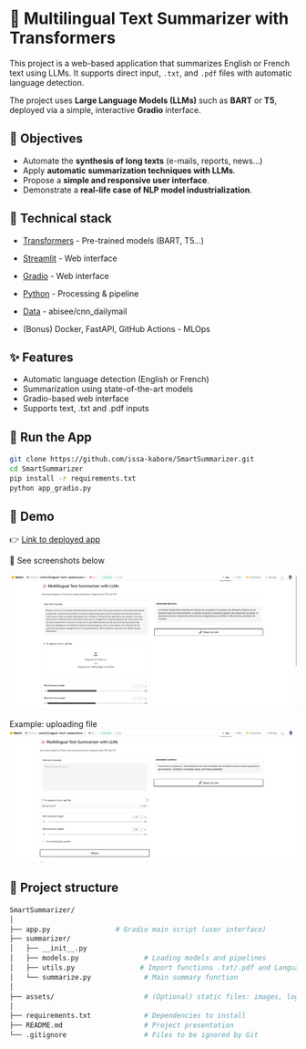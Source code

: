# 🧠 Multilingual Text Summarizer with Transformers

This project is a web-based application that summarizes English or French text using LLMs. It supports direct input, `.txt`, and `.pdf` files with automatic language detection.

The project uses **Large Language Models (LLMs)** such as **BART** or **T5**, deployed via a simple, interactive **Gradio** interface.


## 📌 Objectives

- Automate the **synthesis of long texts** (e-mails, reports, news...)
- Apply **automatic summarization techniques with LLMs**.
- Propose a **simple and responsive user interface**.
- Demonstrate a **real-life case of NLP model industrialization**.


## 🧠 Technical stack

- [Transformers](https://huggingface.co/docs/transformers/index) - Pre-trained models (BART, T5...)
- [Streamlit](https://streamlit.io) - Web interface
- [Gradio](https://www.gradio.app/) - Web interface
- [Python](https://www.python.org) - Processing & pipeline
- [Data](https://huggingface.co/datasets/abisee/cnn_dailymail/viewer/2.0.0?views%5B%5D=_200_train) - abisee/cnn_dailymail

- (Bonus) Docker, FastAPI, GitHub Actions - MLOps


## ✨ Features
- Automatic language detection (English or French)
- Summarization using state-of-the-art models
- Gradio-based web interface
- Supports text, .txt and .pdf inputs

## 🚀 Run the App

```bash
git clone https://github.com/issa-kabore/SmartSummarizer.git
cd SmartSummarizer
pip install -r requirements.txt
python app_gradio.py
```


## 🚀 Demo
👉 [Link to deployed app](https://huggingface.co/spaces/Iskabore/multilingual-text-summarizer)

📸 See screenshots below

![alt text](assets/image.png)

Example: uploading file
![alt text](assets/image1.png)

## 📂 Project structure 
```bash
SmartSummarizer/
│
├── app.py                # Gradio main script (user interface)
├── summarizer/
│   ├── __init__.py             
│   ├── models.py                # Loading models and pipelines
│   ├── utils.py                # Import functions .txt/.pdf and Language detection
│   └── summarize.py             # Main summary function
│
├── assets/                      # (Optional) static files: images, logos, etc.
│
├── requirements.txt             # Dependencies to install
├── README.md                    # Project presentation
└── .gitignore                   # Files to be ignored by Git

```
